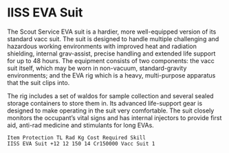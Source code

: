 # IISS EVA Suit

The Scout Service EVA suit is a hardier, more well-equipped version of its standard vacc suit. The suit is designed to handle multiple challenging and hazardous working environments with improved heat and radiation shielding, internal grav-assist, precise handling and extended life support for up to 48 hours. The equipment consists of two components: the vacc suit itself, which may be worn in non-vacuum, standard-gravity environments; and the EVA rig which is a heavy, multi-purpose apparatus that the suit clips into.

The rig includes a set of waldos for sample collection and several sealed storage containers to store them in. Its advanced life-support gear is designed to make operating in the suit very comfortable. The suit closely monitors the occupant’s vital signs and has internal injectors to provide first aid, anti-rad medicine and stimulants for long EVAs.

```
Item Protection TL Rad Kg Cost Required Skill
IISS EVA Suit +12 12 150 14 Cr150000 Vacc Suit 1
```
